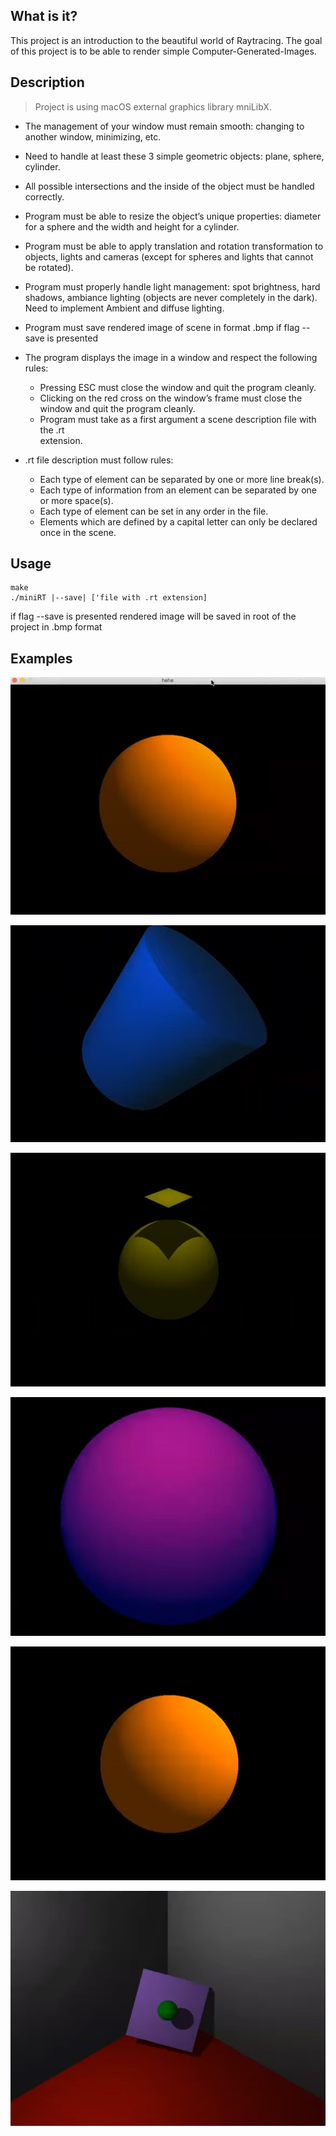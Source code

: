   What is it?
  -----------
  
  This project is an introduction to the beautiful world of Raytracing.
  The goal of this project is to be able to render simple Computer-Generated-Images.
  
  Description 
  -----------
  
  > Project is using macOS external graphics library mniLibX. 
  
  
  * The management of your window must remain smooth: changing to another window, minimizing, etc.
  * Need to handle at least these 3 simple geometric objects: plane, sphere, cylinder.
  * All possible intersections and the inside of the object must be handled correctly.
  * Program must be able to resize the object’s unique properties: 
    diameter for a sphere and the width and height for a cylinder.
  * Program must be able to apply translation and rotation transformation to
    objects, lights and cameras (except for spheres and lights that cannot be rotated).
  * Program must properly handle light management: spot brightness, hard shadows, ambiance lighting (objects are
    never completely in the dark). Need to implement Ambient and diffuse lighting.
  * Program must save rendered image of scene in format .bmp if flag --save is presented
  
  * The program displays the image in a window and respect the following rules:
    + Pressing ESC must close the window and quit the program cleanly.
    + Clicking on the red cross on the window’s frame must close the window and
        quit the program cleanly.
    + Program must take as a first argument a scene description file with the .rt  
      extension.
  * .rt file description must follow rules:
     + Each type of element can be separated by one or more line break(s).
     + Each type of information from an element can be separated by one or more
       space(s).
     + Each type of element can be set in any order in the file.
     + Elements which are defined by a capital letter can only be declared once in
       the scene.
       
       
  Usage 
  -----------
  ```
  make
  ./miniRT |--save| ['file with .rt extension] 
  ```
  
  if flag --save is presented rendered image will be saved in root of the project in .bmp format
  
       
  Examples 
  -----------
  
  ![](srcs/images/programExecuteSample1.jpg)
  
  ![](srcs/images/programExecuteSample2.jpg)
  
  ![](srcs/images/programExecuteSample3.jpg)
  
  ![](srcs/images/programExecuteSample4.jpg)
  
  ![](srcs/images/programExecuteSample5.jpg)

  ![](srcs/images/programExecuteSample6.jpg)
  
  
  
